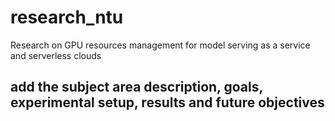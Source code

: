 # research_ntu
Research on GPU resources management for model serving as a service and serverless clouds


## add the subject area description, goals, experimental setup, results and future objectives

